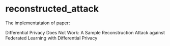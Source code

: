 # reconstructed_attack

The implementataion of paper:

Differential Privacy Does Not Work: A Sample Reconstruction Attack against Federated Learning with Differential Privacy
